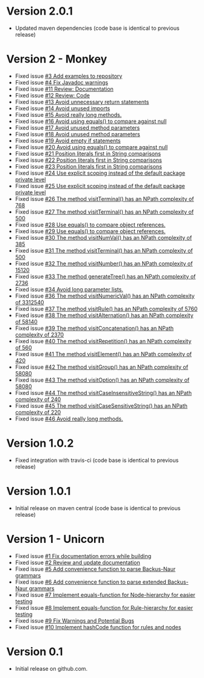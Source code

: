 # Version 2.0.1
- Updated maven dependencies (code base is identical to previous release)

# Version 2 - Monkey
- Fixed issue [#3 Add examples to repository](https://github.com/claasahl/PARSER/issues/3)
- Fixed issue [#4 Fix Javadoc warnings](https://github.com/claasahl/PARSER/issues/4)
- Fixed issue [#11 Review: Documentation](https://github.com/claasahl/PARSER/issues/11)
- Fixed issue [#12 Review: Code](https://github.com/claasahl/PARSER/issues/12)
- Fixed issue [#13 Avoid unnecessary return statements](https://github.com/claasahl/PARSER/issues/13)
- Fixed issue [#14 Avoid unused imports](https://github.com/claasahl/PARSER/issues/14)
- Fixed issue [#15 Avoid really long methods.](https://github.com/claasahl/PARSER/issues/15)
- Fixed issue [#16 Avoid using equals() to compare against null](https://github.com/claasahl/PARSER/issues/16)
- Fixed issue [#17 Avoid unused method parameters](https://github.com/claasahl/PARSER/issues/17)
- Fixed issue [#18 Avoid unused method parameters](https://github.com/claasahl/PARSER/issues/18)
- Fixed issue [#19 Avoid empty if statements](https://github.com/claasahl/PARSER/issues/19)
- Fixed issue [#20 Avoid using equals() to compare against null](https://github.com/claasahl/PARSER/issues/20)
- Fixed issue [#21 Position literals first in String comparisons](https://github.com/claasahl/PARSER/issues/21)
- Fixed issue [#22 Position literals first in String comparisons](https://github.com/claasahl/PARSER/issues/22)
- Fixed issue [#23 Position literals first in String comparisons](https://github.com/claasahl/PARSER/issues/23)
- Fixed issue [#24 Use explicit scoping instead of the default package private level](https://github.com/claasahl/PARSER/issues/24)
- Fixed issue [#25 Use explicit scoping instead of the default package private level](https://github.com/claasahl/PARSER/issues/25)
- Fixed issue [#26 The method visitTerminal() has an NPath complexity of 768](https://github.com/claasahl/PARSER/issues/26)
- Fixed issue [#27 The method visitTerminal() has an NPath complexity of 500](https://github.com/claasahl/PARSER/issues/27)
- Fixed issue [#28 Use equals() to compare object references.](https://github.com/claasahl/PARSER/issues/28)
- Fixed issue [#29 Use equals() to compare object references.](https://github.com/claasahl/PARSER/issues/29)
- Fixed issue [#30 The method visitNumVal() has an NPath complexity of 385](https://github.com/claasahl/PARSER/issues/30)
- Fixed issue [#31 The method visitTerminal() has an NPath complexity of 500](https://github.com/claasahl/PARSER/issues/31)
- Fixed issue [#32 The method visitNumber() has an NPath complexity of 15120](https://github.com/claasahl/PARSER/issues/32)
- Fixed issue [#33 The method generateTree() has an NPath complexity of 2736](https://github.com/claasahl/PARSER/issues/33)
- Fixed issue [#34 Avoid long parameter lists.](https://github.com/claasahl/PARSER/issues/34)
- Fixed issue [#36 The method visitNumericVal() has an NPath complexity of 3312540](https://github.com/claasahl/PARSER/issues/36)
- Fixed issue [#37 The method visitRule() has an NPath complexity of 5760](https://github.com/claasahl/PARSER/issues/37)
- Fixed issue [#38 The method visitAlternation() has an NPath complexity of 58140](https://github.com/claasahl/PARSER/issues/38)
- Fixed issue [#39 The method visitConcatenation() has an NPath complexity of 2370](https://github.com/claasahl/PARSER/issues/39)
- Fixed issue [#40 The method visitRepetition() has an NPath complexity of 560](https://github.com/claasahl/PARSER/issues/40)
- Fixed issue [#41 The method visitElement() has an NPath complexity of 420](https://github.com/claasahl/PARSER/issues/41)
- Fixed issue [#42 The method visitGroup() has an NPath complexity of 58080](https://github.com/claasahl/PARSER/issues/42)
- Fixed issue [#43 The method visitOption() has an NPath complexity of 58080](https://github.com/claasahl/PARSER/issues/43)
- Fixed issue [#44 The method visitCaseInsensitiveString() has an NPath complexity of 240](https://github.com/claasahl/PARSER/issues/44)
- Fixed issue [#45 The method visitCaseSensitiveString() has an NPath complexity of 220](https://github.com/claasahl/PARSER/issues/45)
- Fixed issue [#46 Avoid really long methods.](https://github.com/claasahl/PARSER/issues/46)

# Version 1.0.2
- Fixed integration with travis-ci (code base is identical to previous release)

# Version 1.0.1
- Initial release on maven central (code base is identical to previous release)

# Version 1 - Unicorn
- Fixed issue [#1 Fix documentation errors while building](https://github.com/claasahl/PARSER/issues/1)
- Fixed issue [#2 Review and update documentation](https://github.com/claasahl/PARSER/issues/2)
- Fixed issue [#5 Add convenience function to parse Backus-Naur grammars](https://github.com/claasahl/PARSER/issues/5)
- Fixed issue [#6 Add convenience function to parse extended Backus-Naur grammars](https://github.com/claasahl/PARSER/issues/6)
- Fixed issue [#7 Implement equals-function for Node-hierarchy for easier testing](https://github.com/claasahl/PARSER/issues/7)
- Fixed issue [#8 Implement equals-function for Rule-hierarchy for easier testing](https://github.com/claasahl/PARSER/issues/8)
- Fixed issue [#9 Fix Warnings and Potential Bugs](https://github.com/claasahl/PARSER/issues/9)
- Fixed issue [#10 Implement hashCode function for rules and nodes](https://github.com/claasahl/PARSER/issues/10)

# Version 0.1
- Initial release on github.com.
